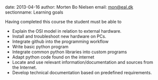 date: 2013-04-16
author: Morten Bo Nielsen
email: mon@eal.dk
sectionname: Learning goals

Having completed this course the student must be able to

* Explain the OSI model in relation to external hardware.
* Install and troubleshoot new hardware on PCs.
* Integrate github into the programming workflow
* Write basic python program
* Integrate common python libraries into custom programs
* Adapt python code found on the internet
* Locate and use relevant information/documentation and sources from the Internet.
* Develop technical documentation based on predefined requirements.


